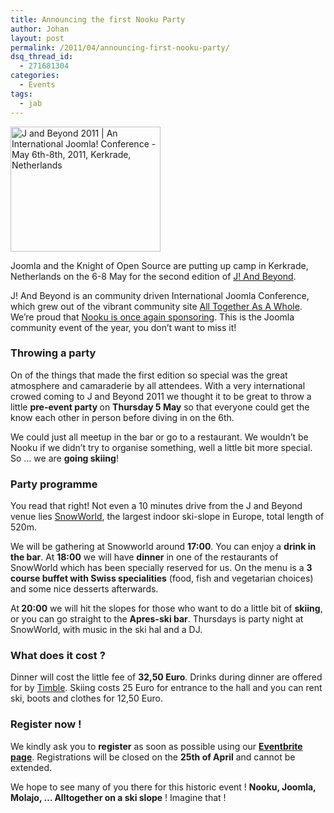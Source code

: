 ```yaml
---
title: Announcing the first Nooku Party
author: Johan
layout: post
permalink: /2011/04/announcing-first-nooku-party/
dsq_thread_id:
  - 271681304
categories:
  - Events
tags:
  - jab
---
```

<a title="J and Beyond 2011 | An International Joomla! Conference - May 6th-8th, 2011, Kerkrade, Netherlands" href="http://jandbeyond.org" target="_blank"><img class="alignright" style="border: 0px initial initial;" src="http://jandbeyond.org/images/stories/banners/JAB_2011_300x250.png" border="0" alt="J and Beyond 2011 | An International Joomla! Conference - May 6th-8th, 2011, Kerkrade, Netherlands" width="240" height="200" /></a>

<div>
  <p>
    Joomla and the Knight of Open Source are putting up camp in Kerkrade, Netherlands on the 6-8 May for the second edition of <a href="http://jandbeyond.org/">J! And Beyond</a>.
  </p>
  
  <p>
    J! And Beyond is an community driven International Joomla Conference, which grew out of the vibrant community site <a href="http://www.alltogetherasawhole.org/">All Together As A Whole</a>. We’re proud that <a href="http://jandbeyond.org/sponsors.html">Nooku is once again sponsoring</a>. This is the Joomla community event of the year, you don’t want to miss it!
  </p>
  
  <h3>
    Throwing a party
  </h3>
  
  <p>
    On of the things that made the first edition so special was the great atmosphere and camaraderie by all attendees. With a very international crowed coming to J and Beyond 2011 we thought it to be great to throw a little <strong>pre-event party </strong>on <strong>Thursday 5 May</strong> so that everyone could get the know each other in person before diving in on the 6th.
  </p>
  
  <p>
    We could just all meetup in the bar or go to a restaurant. We wouldn’t be Nooku if we didn’t try to organise something, well a little bit more special. So … we are <strong>going skiing</strong>!
  </p>
  
  <p>
    <!--more-->
  </p>
  
  <h3>
    Party programme
  </h3>
  
  <p>
    You read that right! Not even a 10 minutes drive from the J and Beyond venue lies <a href="http://www.snowworld.com/">SnowWorld</a>, the largest indoor ski-slope in Europe, total length of 520m.
  </p>
  
  <p>
    We will be gathering at Snowworld around <strong>17:00</strong>. You can enjoy a <strong>drink in the bar</strong>. At <strong>18:00</strong> we will have <strong>dinner</strong> in one of the restaurants of SnowWorld which has been specially reserved for us. On the menu is a <strong>3 course buffet with Swiss specialities</strong> (food, fish and vegetarian choices) and some nice desserts afterwards.
  </p>
  
  <p>
    At<strong> 20:00</strong> we will hit the slopes for those who want to do a little bit of <strong>skiing</strong>, or you can go straight to the <strong>Apres-ski bar</strong>. Thursdays is party night at SnowWorld, with music in the ski hal and a DJ.
  </p>
  
  <h3>
    What does it cost ?
  </h3>
  
  <p>
    Dinner will cost the little fee of <strong>32,50 Euro</strong>. Drinks during dinner are offered for by <a href="http://www.timble.net">Timble</a>. Skiing costs 25 Euro for entrance to the hall and you can rent ski, boots and clothes for 12,50 Euro.
  </p>
  
  <h3>
    Register now !
  </h3>
  
  <p>
    We kindly ask you to <strong>register</strong> as soon as possible using our <a href="http://nooku-party.eventbrite.com/"><strong>Eventbrite page</strong></a>. Registrations will be closed on the <strong>25th of April</strong> and cannot be extended.
  </p>
  
  <p>
    We hope to see many of you there for this historic event ! <strong>Nooku, Joomla, Molajo, &#8230; Alltogether on a ski slope</strong> ! Imagine that !
  </p>
</div>